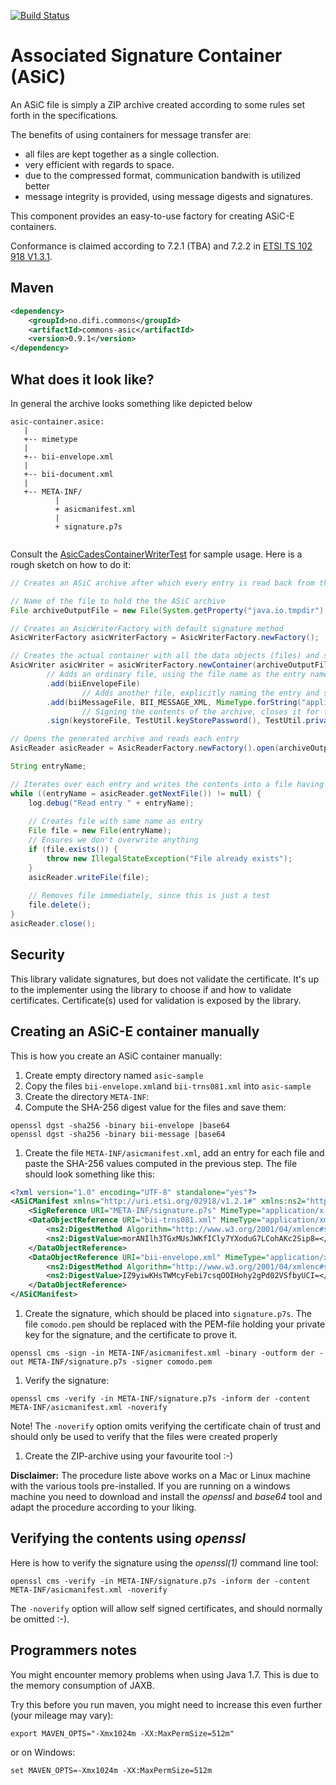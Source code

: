 [![Build Status](https://travis-ci.org/difi/asic.svg?branch=master)](https://travis-ci.org/difi/asic)

# Associated Signature Container (ASiC)

An ASiC file is simply a ZIP archive created according to some rules set forth in the specifications. 

The benefits of using containers for message transfer are:
* all files are kept together as a single collection.
* very efficient with regards to space.
* due to the compressed format, communication bandwith is utilized better
* message integrity is provided, using message digests and signatures.

This component provides an easy-to-use factory for creating ASiC-E containers.

Conformance is claimed according to 7.2.1 (TBA) and 7.2.2 in
[ETSI TS 102 918 V1.3.1](http://webapp.etsi.org/workprogram/Report_WorkItem.asp?WKI_ID=42455).


## Maven

```xml
<dependency>
	<groupId>no.difi.commons</groupId>
	<artifactId>commons-asic</artifactId>
	<version>0.9.1</version>
</dependency>
```


## What does it look like?

In general the archive looks something like depicted below 

```
asic-container.asice: 
   |
   +-- mimetype
   |
   +-- bii-envelope.xml
   |
   +-- bii-document.xml
   |
   +-- META-INF/
          |
          + asicmanifest.xml
          |
          + signature.p7s   
   
```

Consult the [AsicCadesContainerWriterTest](src/test/java/no/difi/asic/AsicWriterTest.java) for sample usage.
Here is a rough sketch on how to do it:
```java
// Creates an ASiC archive after which every entry is read back from the archive.

// Name of the file to hold the the ASiC archive
File archiveOutputFile = new File(System.getProperty("java.io.tmpdir"), "asic-sample-default.zip");

// Creates an AsicWriterFactory with default signature method
AsicWriterFactory asicWriterFactory = AsicWriterFactory.newFactory();

// Creates the actual container with all the data objects (files) and signs it.
AsicWriter asicWriter = asicWriterFactory.newContainer(archiveOutputFile)
        // Adds an ordinary file, using the file name as the entry name
        .add(biiEnvelopeFile)
                // Adds another file, explicitly naming the entry and specifying the MIME type
        .add(biiMessageFile, BII_MESSAGE_XML, MimeType.forString("application/xml"))
                // Signing the contents of the archive, closes it for further changes.
        .sign(keystoreFile, TestUtil.keyStorePassword(), TestUtil.privateKeyPassword());

// Opens the generated archive and reads each entry
AsicReader asicReader = AsicReaderFactory.newFactory().open(archiveOutputFile);

String entryName;

// Iterates over each entry and writes the contents into a file having same name as the entry
while ((entryName = asicReader.getNextFile()) != null) {
    log.debug("Read entry " + entryName);
    
    // Creates file with same name as entry
    File file = new File(entryName);
    // Ensures we don't overwrite anything
    if (file.exists()) {
        throw new IllegalStateException("File already exists");
    }
    asicReader.writeFile(file);
    
    // Removes file immediately, since this is just a test 
    file.delete();  
}
asicReader.close(); 
```


## Security

This library validate signatures, but does not validate the certificate. It's up to the implementer using the library
to choose if and how to validate certificates. Certificate(s) used for validation is exposed by the library.


## Creating an ASiC-E container manually

This is how you create an ASiC container manually:

1. Create empty directory named `asic-sample`
1. Copy the files `bii-envelope.xml`and `bii-trns081.xml` into `asic-sample`
1. Create the directory `META-INF`:
1. Compute the SHA-256 digest value for the files and save them:
```
openssl dgst -sha256 -binary bii-envelope |base64
openssl dgst -sha256 -binary bii-message |base64

```
1. Create the file `META-INF/asicmanifest.xml`, add an entry for each file and
paste the SHA-256 values computed in the previous step. The file should look something like this:
```xml
<?xml version="1.0" encoding="UTF-8" standalone="yes"?>
<ASiCManifest xmlns="http://uri.etsi.org/02918/v1.2.1#" xmlns:ns2="http://www.w3.org/2000/09/xmldsig#">
    <SigReference URI="META-INF/signature.p7s" MimeType="application/x-pkcs7-signature"/>
    <DataObjectReference URI="bii-trns081.xml" MimeType="application/xml">
        <ns2:DigestMethod Algorithm="http://www.w3.org/2001/04/xmlenc#sha256"/>
        <ns2:DigestValue>morANIlh3TGxMUsJWKfICly7YXoduG7LCohAKc2Sip8=</ns2:DigestValue>
    </DataObjectReference>
    <DataObjectReference URI="bii-envelope.xml" MimeType="application/xml">
        <ns2:DigestMethod Algorithm="http://www.w3.org/2001/04/xmlenc#sha256"/>
        <ns2:DigestValue>IZ9yiwKHsTWMcyFebi7csqOOIHohy2gPd02VSfbyUCI=</ns2:DigestValue>
    </DataObjectReference>
</ASiCManifest>
```
1. Create the signature, which should be placed into `signature.p7s`. The file `comodo.pem` should
be replaced with the PEM-file holding your private key for the signature, and the certificate to prove it.
```
openssl cms -sign -in META-INF/asicmanifest.xml -binary -outform der -out META-INF/signature.p7s -signer comodo.pem
```

1. Verify the signature:
```
openssl cms -verify -in META-INF/signature.p7s -inform der -content META-INF/asicmanifest.xml -noverify
```
Note! The `-noverify` option omits verifying the certificate chain of trust and should only be used to verify that the files were created properly

1. Create the ZIP-archive using your favourite tool :-)

**Disclaimer:** The procedure liste above works on a Mac or Linux machine with the various tools pre-installed. If you are running on a windows machine
you need to download and install the *openssl* and *base64* tool and adapt the procedure according to your liking.


## Verifying the contents using *openssl*

Here is how to verify the signature using the *openssl(1)* command line tool:

```
openssl cms -verify -in META-INF/signature.p7s -inform der -content META-INF/asicmanifest.xml -noverify
```

The `-noverify` option will allow self signed certificates, and should normally be omitted :-).


## Programmers notes

You might encounter memory problems when using Java 1.7. This is due to the memory consumption of JAXB.

Try this before you run maven, you might need to increase this even further (your mileage may vary):
```
export MAVEN_OPTS="-Xmx1024m -XX:MaxPermSize=512m"
```
or on Windows:
```
set MAVEN_OPTS=-Xmx1024m -XX:MaxPermSize=512m
```
